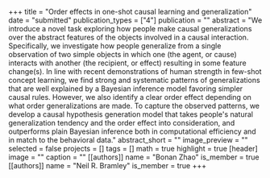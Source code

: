 +++
title = "Order effects in one-shot causal learning and generalization"
date = "submitted"
publication_types = ["4"]
publication = ""
abstract = "We introduce a novel task exploring how people make causal generalizations over the abstract features of the objects involved in a causal interaction.  Specifically, we investigate how people generalize from a single observation of two simple objects in which one (the agent, or cause) interacts with another (the recipient, or effect) resulting in some feature change(s). In line with recent demonstrations of human strength in few-shot concept learning, we find strong and systematic patterns of generalizations that are well explained by a Bayesian inference model favoring simpler causal rules. However, we also identify a clear order effect depending on what order generalizations are made. To capture the observed patterns, we develop a causal hypothesis generation model that takes people's natural generalization tendency and the order effect into consideration, and outperforms plain Bayesian inference both in computational efficiency and in match to the behavioral data."
abstract_short = ""
image_preview = ""
selected = false
projects = []
tags = []
math = true
highlight = true
[header]
image = ""
caption = ""
[[authors]]
	name = "Bonan Zhao"
	is_member = true
[[authors]]
	name = "Neil R. Bramley"
	is_member = true
+++
